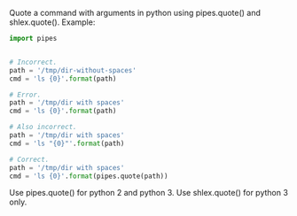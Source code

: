 Quote a command with arguments in python using pipes.quote() and shlex.quote(). Example:

```python
import pipes


# Incorrect.
path = '/tmp/dir-without-spaces'
cmd = 'ls {0}'.format(path)

# Error.
path = '/tmp/dir with spaces'
cmd = 'ls {0}'.format(path)

# Also incorrect.
path = '/tmp/dir with spaces'
cmd = 'ls "{0}"'.format(path)

# Correct.
path = '/tmp/dir with spaces'
cmd = 'ls {0}'.format(pipes.quote(path))
```

Use pipes.quote() for python 2 and python 3.
Use shlex.quote() for python 3 only.